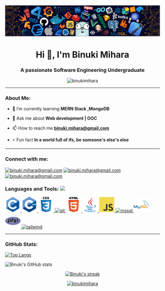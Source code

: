 ![Github Banner](https://github.com/BinukiMihara/BinukiMihara/blob/main/wallpaper.png)
<h1 align="center">Hi 👋, I'm Binuki Mihara</h1>
<h3 align="center">A passionate Software Engineering Undergraduate</h3>

<p align="center"> <img src="https://komarev.com/ghpvc/?username=binukimihara&label=Profile%20views&color=0e75b6&style=flat" alt="binukimihara" /> </p>

---
### About Me:
- 🌱 I’m currently learning **MERN Stack ,MongoDB**

- 💬 Ask me about **Web development | OOC**

- 📫 How to reach me **binuki.mihara@gmail.com**

- ⚡ Fun fact **In a world full of ifs, be someone's else's else**

---

<h3 align="left">Connect with me:</h3>
<p align="left">
<a href="https://www.linkedin.com/in/binuki-mihara-606628283/" target="blank"><img align="center" src="https://raw.githubusercontent.com/rahuldkjain/github-profile-readme-generator/master/src/images/icons/Social/linked-in-alt.svg" alt="binuki.mihara@gmail.com" height="40" width="50" /></a>
<a href="https://www.facebook.com/profile.php?id=100084628436825&mibextid=ZbWKwL" target="blank"><img align="center" src="https://raw.githubusercontent.com/rahuldkjain/github-profile-readme-generator/master/src/images/icons/Social/facebook.svg" alt="binuki.mihara@gmail.com" height="40" width="50" /></a>
<a href="https://instagram.com/binukimihara" target="blank"><img align="center" src="https://raw.githubusercontent.com/rahuldkjain/github-profile-readme-generator/master/src/images/icons/Social/instagram.svg" alt="binuki.mihara@gmail.com" height="40" width="50" /></a>
</p>

<h3 align="left">Languages and Tools: <img src = "https://media2.giphy.com/media/QssGEmpkyEOhBCb7e1/giphy.gif?cid=ecf05e47a0n3gi1bfqntqmob8g9aid1oyj2wr3ds3mg700bl&rid=giphy.gif" width = 32px></h3>
<p align="left"> 
<a href="https://www.cprogramming.com/" target="_blank" rel="noreferrer"> <img src="https://raw.githubusercontent.com/devicons/devicon/master/icons/c/c-original.svg" alt="c" width="50" height="50"/> </a>
<a href="https://www.w3schools.com/cpp/" target="_blank" rel="noreferrer"> <img src="https://raw.githubusercontent.com/devicons/devicon/master/icons/cplusplus/cplusplus-original.svg" alt="cplusplus" width="50" height="50"/> </a> 
<a href="https://www.w3schools.com/css/" target="_blank" rel="noreferrer"> <img src="https://raw.githubusercontent.com/devicons/devicon/master/icons/css3/css3-original-wordmark.svg" alt="css3" width="50" height="50"/> </a> 
<a href="https://git-scm.com/" target="_blank" rel="noreferrer"> <img src="https://www.vectorlogo.zone/logos/git-scm/git-scm-icon.svg" alt="git" width="50" height="50"/> </a> 
<a href="https://www.w3.org/html/" target="_blank" rel="noreferrer"> <img src="https://raw.githubusercontent.com/devicons/devicon/master/icons/html5/html5-original-wordmark.svg" alt="html5" width="50" height="50"/> </a> 
<a href="https://www.java.com" target="_blank" rel="noreferrer"> <img src="https://raw.githubusercontent.com/devicons/devicon/master/icons/java/java-original.svg" alt="java" width="50" height="50"/> </a> 
<a href="https://developer.mozilla.org/en-US/docs/Web/JavaScript" target="_blank" rel="noreferrer"> <img src="https://raw.githubusercontent.com/devicons/devicon/master/icons/javascript/javascript-original.svg" alt="javascript" width="50" height="50"/> </a> 
<a href="https://www.microsoft.com/en-us/sql-server" target="_blank" rel="noreferrer"> <img src="https://www.svgrepo.com/show/303229/microsoft-sql-server-logo.svg" alt="mssql" width="50" height="50"/> </a> 
<a href="https://www.mysql.com/" target="_blank" rel="noreferrer"> <img src="https://raw.githubusercontent.com/devicons/devicon/master/icons/mysql/mysql-original-wordmark.svg" alt="mysql" width="50" height="50"/> </a>
<a href="https://www.php.net" target="_blank" rel="noreferrer"> <img src="https://raw.githubusercontent.com/devicons/devicon/master/icons/php/php-original.svg" alt="php" width="50" height="50"/> </a> 
<a href="https://tailwindcss.com/" target="_blank" rel="noreferrer"> <img src="https://www.vectorlogo.zone/logos/tailwindcss/tailwindcss-icon.svg" alt="tailwind" width="50" height="50"/> </a> 
</p>

---
### GitHub Stats:
[![Top Langs](https://github-readme-stats.vercel.app/api/top-langs/?username=binukimihara&theme=great-gatsby&layout=compact)](https://github.com/binukimihara)
</br>

![Binuki's GitHub stats](https://github-readme-stats.vercel.app/api?username=binukimihara&show_icons=true&count_private=true&theme=great-gatsby) </br>


<p align="center">
    <a href="https://github.com/binukimihara/github-readme-streak-stats">
        <img title="🔥 Get streak stats for your profile at git.io/streak-stats" alt="Binuki's streak" src="https://github-readme-streak-stats.herokuapp.com/?user=binukimihara&theme=black-ice&hide_border=true&stroke=0000&background=060A0CD0"/>
    </a>
</p>
   

<p align="center"> <a href="https://github.com/ryo-ma/github-profile-trophy"><img src="https://github-profile-trophy.vercel.app/?username=binukimihara" alt="binukimihara" /></a> </p>


